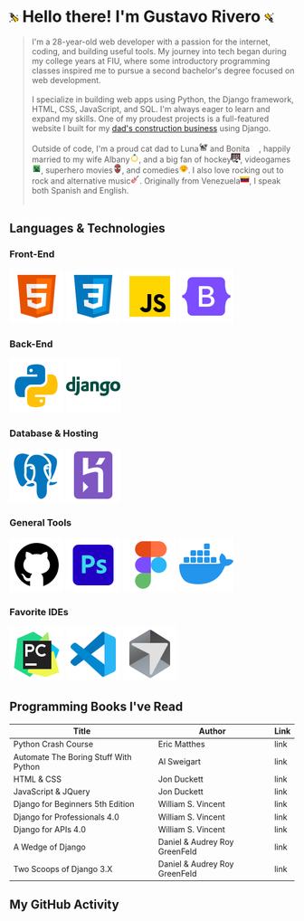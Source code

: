 # ![spotlight-left](assets/icons/spotlight-left.png) Hello there! I'm Gustavo Rivero ![spotlight-right](assets/icons/spotlight-right.png)

> I'm a 28-year-old web developer with a passion for the internet, coding, and building useful tools. My journey into tech began during my college years at FIU, where some introductory programming classes inspired me to pursue a second bachelor's degree focused on web development.<br><br>
I specialize in building web apps using Python, the Django framework, HTML, CSS, JavaScript, and SQL. I'm always eager to learn and expand my skills. One of my proudest projects is a full-featured website I built for my [dad's construction business][cis] using Django. <br><br>
Outside of code, I'm a proud cat dad to Luna![black cat](assets/icons/blackcat.png) and Bonita![white cat](assets/icons/whitecat.png), happily married to my wife Albany![ring](assets/icons/ring.png), and a big fan of hockey![hockey](assets/icons/hockey.png), videogames![videogames](assets/icons/videogame.png), superhero movies![superhero](assets/icons/hero.png), and comedies![comedy](assets/icons/comedy.png). I also love rocking out to rock and alternative music![rocknroll](assets/icons/rock.png). Originally from Venezuela![Venezuelan Flag](assets/icons/vnz.png), I speak both Spanish and English.<br><br>



## Languages & Technologies

### Front-End
![HTML5](assets/logos/html5.png) 
![CSS3](assets/logos/css3.png) 
![JavaScript](assets/logos/javascript.png)
![Bootstrap](assets/logos/bootstrap.png)
### Back-End
![Python](assets/logos/python.png) 
![Django](assets/logos/django.png)
### Database & Hosting
![Postgres](assets/logos/postgres.png)
![Heroku](assets/logos/heroku.png)
### General Tools
![GitHub](assets/logos/github.png)
![PhotoShop](assets/logos/photoshop.png)
![Figma](assets/logos/figma.png)
![Docker](assets/logos/docker.png)
### Favorite IDEs
![PyCharm](assets/logos/pycharm.png)
![VSstudio](assets/logos/visualstudio.png)
![Cursor](assets/logos/cursor.png)

## Programming Books I've Read

| Title | Author | Link |
| ---- | ------ | ---- |
| Python Crash Course | Eric Matthes | link |
| Automate The Boring Stuff With Python | Al Sweigart | link |
| HTML & CSS | Jon Duckett | link |
| JavaScript & JQuery | Jon Duckett | link |
| Django for Beginners 5th Edition | William S. Vincent | link |
| Django for Professionals 4.0 | William S. Vincent | link |
| Django for APIs 4.0 | William S. Vincent | link |
| A Wedge of Django | Daniel & Audrey Roy GreenFeld | link |
| Two Scoops of Django 3.X | Daniel & Audrey Roy GreenFeld | link |

## My GitHub Activity


[cis]: https://www.constructionintegratedservices.com/
